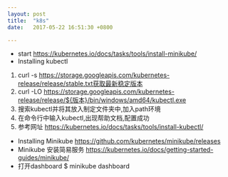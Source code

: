```yaml
---
layout: post
title:  "k8s"
date:   2017-05-22 16:51:30 +0800

---
```

* start
https://kubernetes.io/docs/tasks/tools/install-minikube/
* Installing kubectl
1) curl -s https://storage.googleapis.com/kubernetes-release/release/stable.txt获取最新稳定版本
2) curl -LO https://storage.googleapis.com/kubernetes-release/release/${版本}/bin/windows/amd64/kubectl.exe
3) 搜索kubectl并将其放入制定文件夹中,加入path环境
4) 在命令行中输入kubectl,出现帮助文档,配置成功
5) 参考网址 https://kubernetes.io/docs/tasks/tools/install-kubectl/
* Installing Minikube
https://github.com/kubernetes/minikube/releases
* Minikube 安装简易服务
https://kubernetes.io/docs/getting-started-guides/minikube/
* 打开dashboard
$ minikube dashboard
<br>

